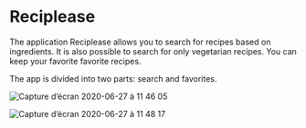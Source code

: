 # Reciplease

The application Reciplease allows you to search for recipes based on ingredients. It is also possible to search for only vegetarian recipes. 
You can keep your favorite favorite recipes.

The app is divided into two parts: search and favorites.

![Capture d’écran 2020-06-27 à 11 46 05](https://user-images.githubusercontent.com/45040366/85919496-cf784a80-b86b-11ea-84b3-fb64b166b6ec.png)

![Capture d’écran 2020-06-27 à 11 48 17](https://user-images.githubusercontent.com/45040366/85919532-1fefa800-b86c-11ea-9be6-72fbb315cfac.png)

